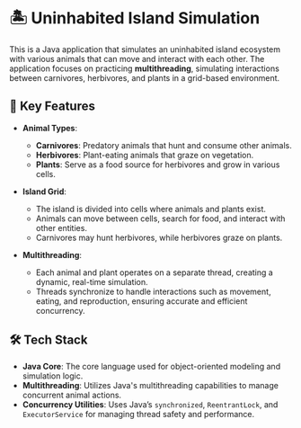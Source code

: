 # 🏝 Uninhabited Island Simulation

This is a Java application that simulates an uninhabited island ecosystem with various animals that can move and interact with each other. The application focuses on practicing **multithreading**, simulating interactions between carnivores, herbivores, and plants in a grid-based environment.

## 🐾 Key Features

- **Animal Types**:
  - **Carnivores**: Predatory animals that hunt and consume other animals.
  - **Herbivores**: Plant-eating animals that graze on vegetation.
  - **Plants**: Serve as a food source for herbivores and grow in various cells.

- **Island Grid**:
  - The island is divided into cells where animals and plants exist.
  - Animals can move between cells, search for food, and interact with other entities.
  - Carnivores may hunt herbivores, while herbivores graze on plants.

- **Multithreading**:
  - Each animal and plant operates on a separate thread, creating a dynamic, real-time simulation.
  - Threads synchronize to handle interactions such as movement, eating, and reproduction, ensuring accurate and efficient concurrency.
  
## 🛠 Tech Stack

- **Java Core**: The core language used for object-oriented modeling and simulation logic.
- **Multithreading**: Utilizes Java's multithreading capabilities to manage concurrent animal actions.
- **Concurrency Utilities**: Uses Java’s `synchronized`, `ReentrantLock`, and `ExecutorService` for managing thread safety and performance.
